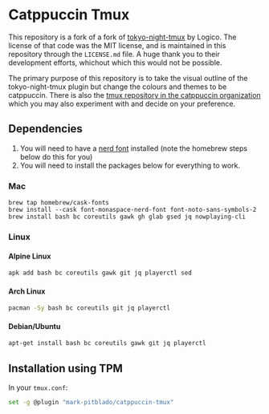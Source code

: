 # Catppuccin Tmux

This repository is a fork of a fork of [tokyo-night-tmux](https://github.com/janoamaral/tokyo-night-tmux) by Logico. The license of that code was the MIT license, and is maintained in this repository through the `LICENSE.md` file. A huge thank you to their development efforts, whichout which this would not be possible.

The primary purpose of this repository is to take the visual outline of the tokyo-night-tmux plugin but change the colours and themes to be catppuccin. There is also the [tmux repository in the catppuccin organization](https://github.com/catppuccin/tmux) which you may also experiment with and decide on your preference.

## Dependencies

1. You will need to have a [nerd font](https://www.nerdfonts.com/) installed (note the homebrew steps below do this for you)
2. You will need to install the packages below for everything to work.

### Mac

```
brew tap homebrew/cask-fonts
brew install --cask font-monaspace-nerd-font font-noto-sans-symbols-2
brew install bash bc coreutils gawk gh glab gsed jq nowplaying-cli
```

### Linux

#### Alpine Linux

```bash
apk add bash bc coreutils gawk git jq playerctl sed
```

#### Arch Linux

```bash
pacman -Sy bash bc coreutils git jq playerctl
```

#### Debian/Ubuntu

```bash
apt-get install bash bc coreutils gawk git jq playerctl
```

## Installation using TPM

In your `tmux.conf`:

```bash
set -g @plugin "mark-pitblado/catppuccin-tmux"
```
